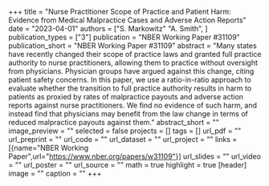 +++
title = "Nurse Practitioner Scope of Practice and Patient Harm: Evidence from Medical Malpractice Cases and Adverse Action Reports"
date = "2023-04-01"
authors = ["S. Markowitz" "A. Smith", ]
publication_types = ["3"]
publication = "NBER Working Paper #31109"
publication_short = "NBER Working Paper #31109"
abstract = "Many states have recently changed their scope of practice laws and granted full practice authority to nurse practitioners, allowing them to practice without oversight from physicians. Physician groups have argued against this change, citing patient safety concerns. In this paper, we use a ratio-in-ratio approach to evaluate whether the transition to full practice authority results in harm to patients as proxied by rates of malpractice payouts and adverse action reports against nurse practitioners. We find no evidence of such harm, and instead find that physicians may benefit from the law change in terms of reduced malpractice payouts against them."
abstract_short = ""
image_preview = ""
selected = false
projects = []
tags = []
url_pdf = ""
url_preprint = ""
url_code = ""
url_dataset = ""
url_project = ""
links = [{name="NBER Working Paper",url="https://www.nber.org/papers/w31109"}]
url_slides = ""
url_video = ""
url_poster = ""
url_source = ""
math = true
highlight = true
[header]
image = ""
caption = ""
+++
